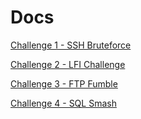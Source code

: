 # Docs
[Challenge 1 - SSH Bruteforce](https://github.com/larshaavaldsen/Capstone-Project/blob/main/Documentation/Challenge%201%20-%20SSH%20Bruteforce.md)

[Challenge 2 - LFI Challenge](https://github.com/larshaavaldsen/Capstone-Project/blob/main/Documentation/Challenge%201%20-%20SSH%20Bruteforce.md)

[Challenge 3 - FTP Fumble](https://github.com/larshaavaldsen/Capstone-Project/blob/main/Documentation/Challenge%203%20-%20FTP%20Fumble.md)

[Challenge 4 - SQL Smash](https://github.com/larshaavaldsen/Capstone-Project/blob/main/Documentation/Challenge%201%20-%20SSH%20Bruteforce.md)
